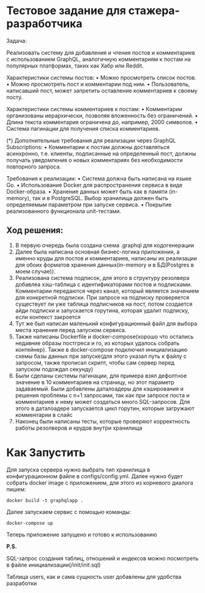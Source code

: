 # Тестовое задание для стажера-разработчика

Задача:

Реализовать систему для добавления и чтения постов и комментариев с использованием GraphQL, аналогичную комментариям к постам на популярных платформах, таких как Хабр или Reddit.

Характеристики системы постов:
• Можно просмотреть список постов.
• Можно просмотреть пост и комментарии под ним.
• Пользователь, написавший пост, может запретить оставление комментариев к своему посту.

Характеристики системы комментариев к постам:
• Комментарии организованы иерархически, позволяя вложенность без ограничений.
• Длина текста комментария ограничена до, например, 2000 символов.
• Система пагинации для получения списка комментариев.

(*) Дополнительные требования для реализации через GraphQL Subscriptions:
• Комментарии к постам должны доставляться асинхронно, т.е. клиенты, подписанные на определенный пост, должны получать уведомления о новых комментариях без необходимости повторного запроса.

Требования к реализации:
• Система должна быть написана на языке Go.
• Использование Docker для распространения сервиса в виде Docker-образа.
• Хранение данных может быть как в памяти (in-memory), так и в PostgreSQL. Выбор хранилища должен быть определяемым параметром при запуске сервиса.
• Покрытие реализованного функционала unit-тестами.


## Ход решения:

1) В первую очередь была создана схема .graphql для кодогенерации
2) Далее была написана основная бизнес-логика приложения, а именно круды для постов и комментариев, написаны их реализации для обоих форматов хранения данных(in-memory и в БД(Postgres в моем случае)).
3) Реализована система подписок, для этого в структуру резолвера добавлеа хэш-таблица с идентификаторами постов и подписками. Комментарии передаются через канал, который является значением для конкретной подписки. При запросе на подписку проверяется существует ли уже таблица подписчиков на пост, потом создается айди подписки и запускается горутина, которая удалит подписку, если контекст закроется  
4) Тут же был написан маленький конфигурационный файл для выбора места хранения перед запуском сервиса.
5) Также написаны Dockerfile и docker-compose(хорошо что остались недавние образы постгреса и го, из которых удалось собрать контейнер). Также в docker-compose подключил инициализацию схемы базы данных при запуске(для этого указал путь к файлу с запросом, также прописал скрипт, чтобы сам сервер перед запуском подождал секунду)
6) Были сделаны системы пагинации, для примера взял дефолтное значение в 10 комментариев на страницу, но этот параметр задаваемый. Были добавлены даталоадеры для кэширования и решения проблемы с n+1 запросами, так как при запросе поста и комментариев к нему может создаться много SQL-запросов. Для этого в даталоадере запускается цикл горутин, которые загружают комментарии в слайс
7) Наконец были написаны тесты, которые проверяют корректность работы резолверов и крудов внутри хранилища

# Как Запустить
Для запуска сервера нужно выбрать тип хранилища в конфигурационном файле в configs/config.yml.
Далее нужно будет собрать docker image с приложением, для этого из корневого диалога пишем:
```
docker build -t graphqlapp .
```
Далее запускаем сервис с помощью команды:
```
docker-compose up
```

Теперь приложение запущено и готово к использованию

**P.S.**

SQL-запрос создания таблиц, отношений и индексов можно посмотреть в файле инициализации(/init/init.sql)

Таблица users, как и сама сущность user добавлены для удобства разработки
